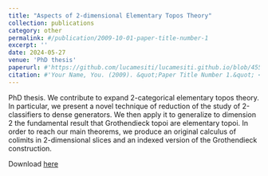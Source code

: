 ```yaml
---
title: "Aspects of 2-dimensional Elementary Topos Theory"
collection: publications
category: other
permalink: #/publication/2009-10-01-paper-title-number-1
excerpt: ''
date: 2024-05-27
venue: 'PhD thesis'
paperurl: #'https://github.com/lucamesiti/lucamesiti.github.io/blob/4553d5f540e6d8ed425118238f6ef427793d6ef6/files/MastersThesis.pdf'
citation: #'Your Name, You. (2009). &quot;Paper Title Number 1.&quot; <i>Journal 1</i>. 1(1).'
---
```

PhD thesis. We contribute to expand 2-categorical elementary topos theory. In particular, we present a novel technique of reduction of the study of 2-classifiers to dense generators. We then apply it to generalize to dimension 2 the fundamental result that Grothendieck topoi are elementary topoi. In order to reach our main theorems, we produce an original calculus of colimits in 2-dimensional slices and an indexed version of the Grothendieck construction.

Download [here](https://github.com/lucamesiti/lucamesiti.github.io/blob/e5b2dcec7f8d83732d2636c5c1e3284bca925d8a/files/Mesiti_thesis_finalversion.pdf)
